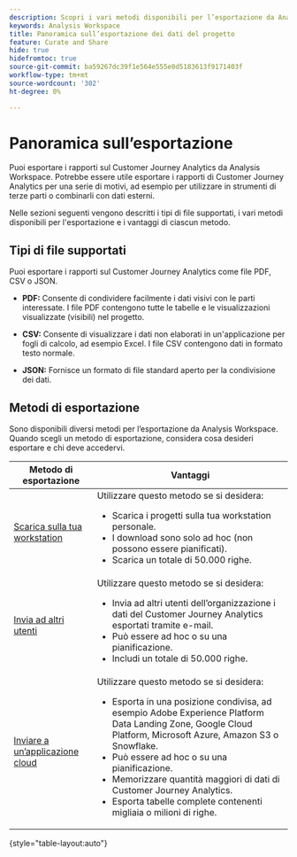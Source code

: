 ```yaml
---
description: Scopri i vari metodi disponibili per l’esportazione da Analysis Workspace.
keywords: Analysis Workspace
title: Panoramica sull’esportazione dei dati del progetto
feature: Curate and Share
hide: true
hidefromtoc: true
source-git-commit: ba59267dc39f1e564e555e0d5183613f9171403f
workflow-type: tm+mt
source-wordcount: '302'
ht-degree: 0%

---
```


# Panoramica sull’esportazione

Puoi esportare i rapporti sul Customer Journey Analytics da Analysis Workspace. Potrebbe essere utile esportare i rapporti di Customer Journey Analytics per una serie di motivi, ad esempio per utilizzare in strumenti di terze parti o combinarli con dati esterni.

Nelle sezioni seguenti vengono descritti i tipi di file supportati, i vari metodi disponibili per l&#39;esportazione e i vantaggi di ciascun metodo.

## Tipi di file supportati

Puoi esportare i rapporti sul Customer Journey Analytics come file PDF, CSV o JSON.

* **PDF:** Consente di condividere facilmente i dati visivi con le parti interessate. I file PDF contengono tutte le tabelle e le visualizzazioni visualizzate (visibili) nel progetto.

* **CSV:** Consente di visualizzare i dati non elaborati in un&#39;applicazione per fogli di calcolo, ad esempio Excel. I file CSV contengono dati in formato testo normale.

* **JSON:** Fornisce un formato di file standard aperto per la condivisione dei dati.

## Metodi di esportazione

Sono disponibili diversi metodi per l’esportazione da Analysis Workspace. Quando scegli un metodo di esportazione, considera cosa desideri esportare e chi deve accedervi.

| Metodo di esportazione | Vantaggi |
|---------|----------|
| [Scarica sulla tua workstation](/help/analysis-workspace/export/download-send.md) | Utilizzare questo metodo se si desidera: <ul><li>Scarica i progetti sulla tua workstation personale.</li><li>I download sono solo ad hoc (non possono essere pianificati).</li> <li>Scarica un totale di 50.000 righe.</li> <!--true? Are there 2 different options to download to your workstation?--> <!-- is this emailing it? --> |
| [Invia ad altri utenti](/help/analysis-workspace/export/t-schedule-report.md) | Utilizzare questo metodo se si desidera: <ul><li>Invia ad altri utenti dell’organizzazione i dati del Customer Journey Analytics esportati tramite e-mail.</li><li>Può essere ad hoc o su una pianificazione.</li> <li>Includi un totale di 50.000 righe.</li> <!--true?--> |
| [Inviare a un’applicazione cloud](/help/analysis-workspace/export/export-cloud.md) | Utilizzare questo metodo se si desidera: <ul><li>Esporta in una posizione condivisa, ad esempio Adobe Experience Platform Data Landing Zone, Google Cloud Platform, Microsoft Azure, Amazon S3 o Snowflake.</li><li>Può essere ad hoc o su una pianificazione.</li><li>Memorizzare quantità maggiori di dati di Customer Journey Analytics.</li><li>Esporta tabelle complete contenenti migliaia o milioni di righe.<!-- What other things? Wiki talks about things that aren't even possible in Data Warehouse. What are they? --> </li> |

{style="table-layout:auto"}



